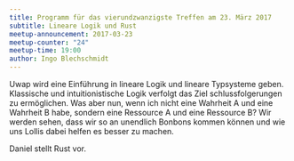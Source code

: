```yaml
---
title: Programm für das vierundzwanzigste Treffen am 23. März 2017
subtitle: Lineare Logik und Rust
meetup-announcement: 2017-03-23
meetup-counter: "24"
meetup-time: 19:00
author: Ingo Blechschmidt
---
```


Uwap wird eine Einführung in lineare Logik und lineare Typsysteme geben. Klassische und intuitionistische Logik verfolgt das Ziel schlussfolgerungen zu ermöglichen. Was aber nun, wenn ich nicht eine Wahrheit A und eine Wahrheit B habe, sondern eine Ressource A und eine Ressource B? Wir werden sehen, dass wir so an unendlich Bonbons kommen können und wie uns Lollis dabei helfen es besser zu machen.

Daniel stellt Rust vor.
